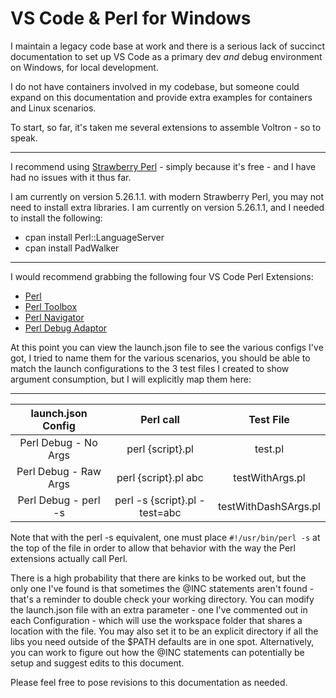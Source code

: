 # VS Code & Perl for Windows

I maintain a legacy code base at work and there is a serious lack of succinct documentation
to set up VS Code as a primary dev *and* debug environment on Windows, for local development.

I do not have containers involved in my codebase, but someone could expand on this documentation and provide
extra examples for containers and Linux scenarios.

To start, so far, it's taken me several extensions to assemble Voltron - so to speak.
___

I recommend using [Strawberry Perl](https://strawberryperl.com/) - simply because it's free - and I have had no issues with it thus far.

I am currently on version 5.26.1.1. with modern Strawberry Perl, you may not need to install extra libraries.  I am currently on version 5.26.1.1, and I needed to install the following:

- cpan install Perl::LanguageServer
- cpan install PadWalker
___

I would recommend grabbing the following four VS Code Perl Extensions:

- [Perl](https://marketplace.visualstudio.com/items?itemName=richterger.perl)
- [Perl Toolbox](https://marketplace.visualstudio.com/items?itemName=d9705996.perl-toolbox)
- [Perl Navigator](https://marketplace.visualstudio.com/items?itemName=bscan.perlnavigator)
- [Perl Debug Adaptor](https://marketplace.visualstudio.com/items?itemName=Nihilus118.perl-debugger)

At this point you can view the launch.json file to see the various configs I've got, I tried to name them for the various scenarios, you should be able to match the launch configurations to the 3 test files I created to show argument consumption, but I will explicitly map them here:
___

|launch.json Config    | Perl call                     | Test File            |
|:--------------------:|:-----------------------------:|:--------------------:|
|Perl Debug - No Args  | perl {script}.pl              | test.pl              |
|Perl Debug - Raw Args | perl {script}.pl abc          | testWithArgs.pl      |
|Perl Debug - perl -s  | perl -s {script}.pl -test=abc | testWithDashSArgs.pl |

Note that with the perl -s equivalent, one must place `#!/usr/bin/perl -s` at the top of the file in order to allow that behavior with the way the Perl extensions actually call Perl.

There is a high probability that there are kinks to be worked out, but the only one I've found is that sometimes the @INC statements aren't found - that's a reminder to double check
your working directory.  You can modify the launch.json file with an extra parameter - one I've commented out in each Configuration - which will use the workspace folder that shares a location with the file.  You may also set it to be an explicit directory if all the libs you need outside of the $PATH defaults are in one spot.  Alternatively, you can work to figure out how the @INC statements can potentially be setup and suggest edits to this document.

Please feel free to pose revisions to this documentation as needed.
